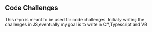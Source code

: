 ## Code Challenges

This repo is meant to be used for code challenges.
Initially writing the challenges in JS,eventually my goal is to write in C#,Typescript and VB


